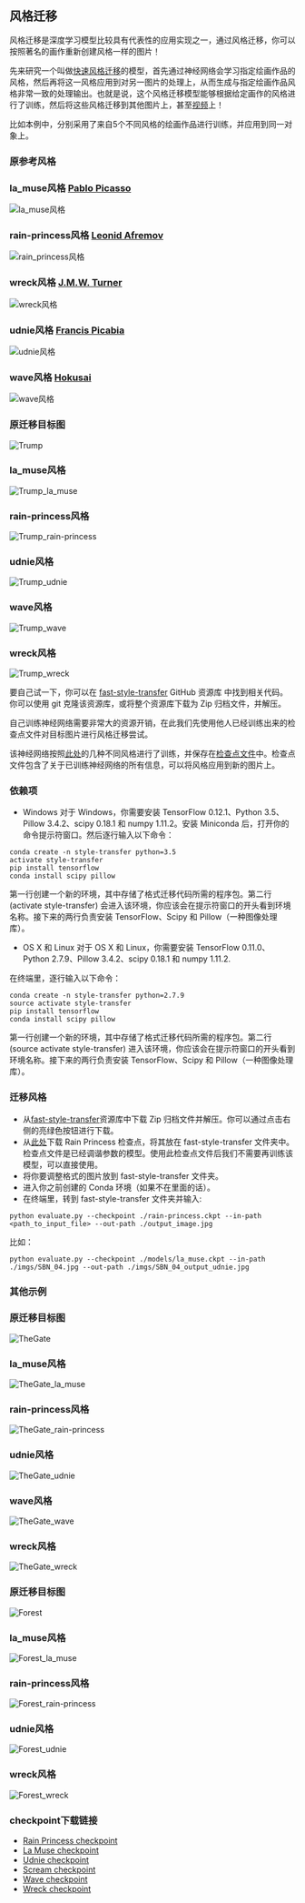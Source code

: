 ## 风格迁移
风格迁移是深度学习模型比较具有代表性的应用实现之一，通过风格迁移，你可以按照著名的画作重新创建风格一样的图片！

先来研究一个叫做[快速风格迁移](https://github.com/lengstrom/fast-style-transfer)的模型，首先通过神经网络会学习指定绘画作品的风格，然后再将这一风格应用到对另一图片的处理上，从而生成与指定绘画作品风格非常一致的处理输出。也就是说，这个风格迁移模型能够根据给定画作的风格进行了训练，然后将这些风格迁移到其他图片上，甚至[视频](https://www.youtube.com/watch?v=xVJwwWQlQ1o)上！

比如本例中，分别采用了来自5个不同风格的绘画作品进行训练，并应用到同一对象上。

### 原参考风格
### la_muse风格 [Pablo Picasso](https://en.wikipedia.org/wiki/Pablo_Picasso)  
![la_muse风格](https://github.com/lymanzhang/DeepLearning2017/blob/master/StyleTransfer/style/la_muse.jpg)
### rain-princess风格 [Leonid Afremov](https://afremov.com/Leonid-Afremov-bio.html)  
![rain_princess风格](https://github.com/lymanzhang/DeepLearning2017/blob/master/StyleTransfer/style/rain_princess.jpg)
### wreck风格 [J.M.W. Turner](https://en.wikipedia.org/wiki/J._M._W._Turner)  
![wreck风格](https://github.com/lymanzhang/DeepLearning2017/blob/master/StyleTransfer/style/the_shipwreck_of_the_minotaur.jpg)
### udnie风格 [Francis Picabia](https://en.wikipedia.org/wiki/Francis_Picabia)  
![udnie风格](https://github.com/lymanzhang/DeepLearning2017/blob/master/StyleTransfer/style/udnie.jpg)
### wave风格 [Hokusai](https://en.wikipedia.org/wiki/Hokusai)  
![wave风格](https://github.com/lymanzhang/DeepLearning2017/blob/master/StyleTransfer/style/wave.jpg)


### 原迁移目标图
![Trump](https://github.com/lymanzhang/DeepLearning2017/blob/master/StyleTransfer/Trump/cp02.jpeg)

### la_muse风格
![Trump_la_muse](https://github.com/lymanzhang/DeepLearning2017/blob/master/StyleTransfer/Trump/cp02_output_la_muse.jpg)

### rain-princess风格
![Trump_rain-princess](https://github.com/lymanzhang/DeepLearning2017/blob/master/StyleTransfer/Trump/cp02_output_rain-princess.jpg)

### udnie风格
![Trump_udnie](https://github.com/lymanzhang/DeepLearning2017/blob/master/StyleTransfer/Trump/cp02_output_udnie.jpg)

### wave风格
![Trump_wave](https://github.com/lymanzhang/DeepLearning2017/blob/master/StyleTransfer/Trump/cp02_output_wave.jpg)

### wreck风格
![Trump_wreck](https://github.com/lymanzhang/DeepLearning2017/blob/master/StyleTransfer/Trump/cp02_output_wreck.jpg)

要自己试一下，你可以在 [fast-style-transfer](https://github.com/lengstrom/fast-style-transfer) GitHub 资源库 中找到相关代码。你可以使用 git 克隆该资源库，或将整个资源库下载为 Zip 归档文件，并解压。

自己训练神经网络需要非常大的资源开销，在此我们先使用他人已经训练出来的检查点文件对目标图片进行风格迁移尝试。

该神经网络按照[此处](https://github.com/lengstrom/fast-style-transfer/tree/master/examples/style)的几种不同风格进行了训练，并保存在[检查点文件](https://drive.google.com/drive/folders/0B9jhaT37ydSyRk9UX0wwX3BpMzQ)中。检查点文件包含了关于已训练神经网络的所有信息，可以将风格应用到新的图片上。

### 依赖项

- Windows
对于 Windows，你需要安装 TensorFlow 0.12.1、Python 3.5、Pillow 3.4.2、scipy 0.18.1 和 numpy 1.11.2。安装 Miniconda 后，打开你的命令提示符窗口。然后逐行输入以下命令：
```
conda create -n style-transfer python=3.5
activate style-transfer
pip install tensorflow
conda install scipy pillow
```
第一行创建一个新的环境，其中存储了格式迁移代码所需的程序包。第二行 (activate style-transfer) 会进入该环境，你应该会在提示符窗口的开头看到环境名称。接下来的两行负责安装 TensorFlow、Scipy 和 Pillow（一种图像处理库）。

- OS X 和 Linux
对于 OS X 和 Linux，你需要安装 TensorFlow 0.11.0、Python 2.7.9、Pillow 3.4.2、scipy 0.18.1 和 numpy 1.11.2.

在终端里，逐行输入以下命令：
```
conda create -n style-transfer python=2.7.9
source activate style-transfer
pip install tensorflow
conda install scipy pillow
```

第一行创建一个新的环境，其中存储了格式迁移代码所需的程序包。第二行 (source activate style-transfer) 进入该环境，你应该会在提示符窗口的开头看到环境名称。接下来的两行负责安装 TensorFlow、Scipy 和 Pillow（一种图像处理库）。

### 迁移风格
- 从[fast-style-transfer](https://github.com/lengstrom/fast-style-transfer)资源库中下载 Zip 归档文件并解压。你可以通过点击右侧的亮绿色按钮进行下载。
- 从[此处](https://d17h27t6h515a5.cloudfront.net/topher/2017/January/587d1865_rain-princess/rain-princess.ckpt)下载 Rain Princess 检查点，将其放在 fast-style-transfer 文件夹中。检查点文件是已经调谐参数的模型。使用此检查点文件后我们不需要再训练该模型，可以直接使用。
- 将你要调整格式的图片放到 fast-style-transfer 文件夹。
- 进入你之前创建的 Conda 环境（如果不在里面的话）。
- 在终端里，转到 fast-style-transfer 文件夹并输入:
```
python evaluate.py --checkpoint ./rain-princess.ckpt --in-path <path_to_input_file> --out-path ./output_image.jpg
```
比如：
```
python evaluate.py --checkpoint ./models/la_muse.ckpt --in-path ./imgs/SBN_04.jpg --out-path ./imgs/SBN_04_output_udnie.jpg
```

### 其他示例

### 原迁移目标图
![TheGate](https://github.com/lymanzhang/DeepLearning2017/blob/master/StyleTransfer/theGate/jiaoda01.jpeg)

### la_muse风格
![TheGate_la_muse](https://github.com/lymanzhang/DeepLearning2017/blob/master/StyleTransfer/theGate/jiaoda01_output_la_muse.jpg)

### rain-princess风格
![TheGate_rain-princess](https://github.com/lymanzhang/DeepLearning2017/blob/master/StyleTransfer/theGate/jiaoda01_output_rain-princess.jpg)

### udnie风格
![TheGate_udnie](https://github.com/lymanzhang/DeepLearning2017/blob/master/StyleTransfer/theGate/jiaoda01_output_udnie.jpg)

### wave风格
![TheGate_wave](https://github.com/lymanzhang/DeepLearning2017/blob/master/StyleTransfer/theGate/jiaoda01_output_wave.jpg)

### wreck风格
![TheGate_wreck](https://github.com/lymanzhang/DeepLearning2017/blob/master/StyleTransfer/theGate/jiaoda01_output_wreck.jpg)


### 原迁移目标图
![Forest](https://github.com/lymanzhang/DeepLearning2017/blob/master/StyleTransfer/Forest/SBN_04.jpg)

### la_muse风格
![Forest_la_muse](https://github.com/lymanzhang/DeepLearning2017/blob/master/StyleTransfer/Forest/SBN_04_output_la_muse.jpg)

### rain-princess风格
![Forest_rain-princess](https://github.com/lymanzhang/DeepLearning2017/blob/master/StyleTransfer/Forest/SBN_04_output_rain-princess.jpg)

### udnie风格
![Forest_udnie](https://github.com/lymanzhang/DeepLearning2017/blob/master/StyleTransfer/Forest/SBN_04_output_udnie.jpg)

### wreck风格
![Forest_wreck](https://github.com/lymanzhang/DeepLearning2017/blob/master/StyleTransfer/Forest/SBN_04_output_wreck.jpg)

### checkpoint下载链接
- [Rain Princess checkpoint](https://d17h27t6h515a5.cloudfront.net/topher/2017/January/587d1865_rain-princess/rain-princess.ckpt)
- [La Muse checkpoint](https://d17h27t6h515a5.cloudfront.net/topher/2017/January/588aa800_la-muse/la-muse.ckpt)
- [Udnie checkpoint](https://d17h27t6h515a5.cloudfront.net/topher/2017/January/588aa846_udnie/udnie.ckpt)
- [Scream checkpoint](https://d17h27t6h515a5.cloudfront.net/topher/2017/January/588aa883_scream/scream.ckpt)
- [Wave checkpoint](https://d17h27t6h515a5.cloudfront.net/topher/2017/January/588aa89d_wave/wave.ckpt)
- [Wreck checkpoint](https://d17h27t6h515a5.cloudfront.net/topher/2017/January/588aa8b6_wreck/wreck.ckpt)
